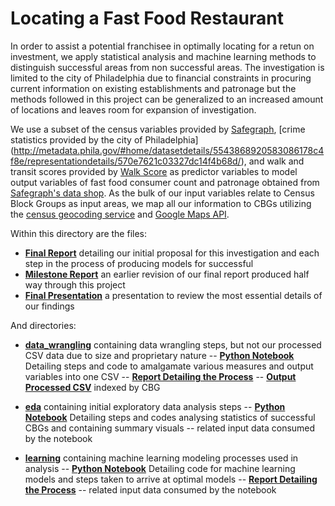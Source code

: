 # Locating a Fast Food Restaurant

In order to assist a potential franchisee in optimally locating for a retun on investment, we apply statistical analysis and machine learning methods to distinguish successful areas from non successful areas. The investigation is limited to the city of Philadelphia due to financial constraints in procuring current information on existing establishments and patronage but the methods followed in this project can be generalized to an increased amount of locations and leaves room for expansion of investigation.

We use a subset of the census variables provided by [Safegraph](https://www.safegraph.com/open-census-data), [crime statistics provided by the city of Philadelphia] (http://metadata.phila.gov/#home/datasetdetails/5543868920583086178c4f8e/representationdetails/570e7621c03327dc14f4b68d/), and walk and transit scores provided by [Walk Score](https://www.walkscore.com) as predictor variables to model output variables of fast food consumer count and patronage obtained from [Safegraph's data shop](https://shop.safegraph.com). As the bulk of our input variables relate to Census Block Groups as input areas, we map all our information to CBGs utilizing the [census geocoding service](https://geocoding.geo.census.gov/geocoder) and [Google Maps API](https://maps.googleapis.com).

Within this directory are the files:
- **[Final Report](https://github.com/jon-e-pizza/Springboard/blob/master/CapstoneFastFoodEstablishments/Locating_Fast_Food-Final_Report.pdf)** detailing our initial proposal for this investigation and each step in the process of producing models for successful
- **[Milestone Report](https://github.com/jon-e-pizza/Springboard/blob/master/CapstoneFastFoodEstablishments/Locating_Fast_Food-Final_Report.pdf)** an earlier revision of our final report produced half way through this project
- **[Final Presentation](https://github.com/jon-e-pizza/Springboard/blob/master/CapstoneFastFoodEstablishments/Locating-Fast-Food-for-Success-Presentation.pdf)** a presentation to review the most essential details of our findings

And directories:
- **[data_wrangling](https://github.com/jon-e-pizza/Springboard/tree/master/CapstoneFastFoodEstablishments/data_wrangling)** containing data wrangling steps, but not our processed CSV data due to size and proprietary nature
-- **[Python Notebook](https://github.com/jon-e-pizza/Springboard/blob/master/CapstoneFastFoodEstablishments/data_wrangling/Data_Wrangling.ipynb)** Detailing steps and code to amalgamate various measures and output variables into one CSV
-- **[Report Detailing the Process](https://github.com/jon-e-pizza/Springboard/blob/master/CapstoneFastFoodEstablishments/data_wrangling/DataWranglingForFastFoodDemand.pdf)**
-- **[Output Processed CSV](https://github.com/jon-e-pizza/Springboard/blob/master/CapstoneFastFoodEstablishments/data_wrangling/location_data_wrangled.csv)** indexed by CBG

- **[eda](https://github.com/jon-e-pizza/Springboard/tree/master/CapstoneFastFoodEstablishments/eda)** containing initial exploratory data analysis steps
-- **[Python Notebook](https://github.com/jon-e-pizza/Springboard/blob/master/CapstoneFastFoodEstablishments/eda/EDA.ipynb)** Detailing steps and codes analysing statistics of successful CBGs and containing summary visuals
-- related input data consumed by the notebook

- **[learning](https://github.com/jon-e-pizza/Springboard/tree/master/CapstoneFastFoodEstablishments/learning)** containing machine learning modeling processes used in analysis
-- **[Python Notebook](https://github.com/jon-e-pizza/Springboard/blob/master/CapstoneFastFoodEstablishments/learning/machine-learning.ipynb)** Detailing code for machine learning models and steps taken to arrive at optimal models
-- **[Report Detailing the Process](https://github.com/jon-e-pizza/Springboard/blob/master/CapstoneFastFoodEstablishments/learning/MachineLearning-process.pdf)**
-- related input data consumed by the notebook
